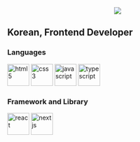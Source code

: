 <div align="center">
	<img src="https://capsule-render.vercel.app/api?type=waving&color=713ee0&height=220&section=header&text=GALBICCIM's%20Github&fontSize=80" />
</div>

<h2>Korean, Frontend Developer</h2>

<h3>Languages</h3>
<div>
    <a target="_blank" rel="https://developer.mozilla.org/en-US/docs/Web/HTML">
        <img src="https://cdn.jsdelivr.net/gh/devicons/devicon@latest/icons/html5/html5-original.svg" alt="html5" width="50" height="50" />
    </a>
    <a target="_blank" rel="https://developer.mozilla.org/en-US/docs/Web/CSS">
        <img src="https://cdn.jsdelivr.net/gh/devicons/devicon@latest/icons/css3/css3-original.svg" alt="css3" width="50" height="50" />
    </a>
    <a target="_blank" rel="https://developer.mozilla.org/en-US/docs/Web/JavaScript">
        <img src="https://cdn.jsdelivr.net/gh/devicons/devicon@latest/icons/javascript/javascript-original.svg" alt="javascript" width="50" height="50" />
    </a>
    <a target="_blank" rel="https://www.typescriptlang.org/docs/">
        <img src="https://cdn.jsdelivr.net/gh/devicons/devicon@latest/icons/typescript/typescript-original.svg" alt="typescript" width="50" height="50" />
    </a>
</div>

<h3>Framework and Library</h3>
<div>
    <a target="_blank" rel="https://react.dev/">
        <img src="https://cdn.jsdelivr.net/gh/devicons/devicon@latest/icons/react/react-original.svg" alt="react" width="50" height="50" />
    </a>
    <a target="_blank" rel="https://nextjs.org/docs">
        <img src="https://cdn.jsdelivr.net/gh/devicons/devicon@latest/icons/nextjs/nextjs-original.svg" alt="nextjs" width="50" height="50" />
    </a>
</div>
